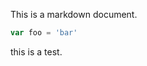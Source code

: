 This is a markdown document.

```javascript
var foo = 'bar'
```

<p class="test">this is a test.</p>